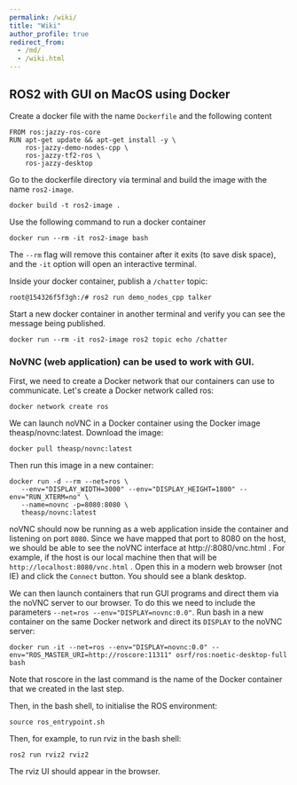 ```yaml
---
permalink: /wiki/
title: "Wiki"
author_profile: true
redirect_from: 
  - /md/
  - /wiki.html
---
```


## ROS2 with GUI on MacOS using Docker

Create a docker file with the name `Dockerfile` and the following content
```
FROM ros:jazzy-ros-core
RUN apt-get update && apt-get install -y \
    ros-jazzy-demo-nodes-cpp \
    ros-jazzy-tf2-ros \
    ros-jazzy-desktop
```

Go to the dockerfile directory via terminal and build the image with the name `ros2-image`.
```
docker build -t ros2-image .
```

Use the following command to run a docker container
```
docker run --rm -it ros2-image bash
```
The `--rm` flag will remove this container after it exits (to save disk space), and the `-it` option will open an interactive terminal.

Inside your docker container, publish a `/chatter` topic:
```
root@154326f5f3gh:/# ros2 run demo_nodes_cpp talker
```

Start a new docker container in another terminal and verify you can see the message being published.
```
docker run --rm -it ros2-image ros2 topic echo /chatter
```

### NoVNC (web application) can be used to work with GUI.

First, we need to create a Docker network that our containers can use to communicate. Let's create a Docker network called ros:
```
docker network create ros
```

We can launch noVNC in a Docker container using the Docker image theasp/novnc:latest. Download the image:
```
docker pull theasp/novnc:latest
```

Then run this image in a new container:
```
docker run -d --rm --net=ros \
   --env="DISPLAY_WIDTH=3000" --env="DISPLAY_HEIGHT=1800" --env="RUN_XTERM=no" \
   --name=novnc -p=8080:8080 \
   theasp/novnc:latest
```

noVNC should now be running as a web application inside the container and listening on port `8080`. Since we have mapped that port to 8080 on the host, we should be able to see the noVNC interface at http://<host name>:8080/vnc.html . For example, if the host is our local machine then that will be `http://localhost:8080/vnc.html` . Open this in a modern web browser (not IE) and click the `Connect` button. You should see a blank desktop.

We can then launch containers that run GUI programs and direct them via the noVNC server to our browser. To do this we need to include the parameters `--net=ros --env="DISPLAY=novnc:0.0"`. Run bash in a new container on the same Docker network and direct its `DISPLAY` to the noVNC server:
```
docker run -it --net=ros --env="DISPLAY=novnc:0.0" --env="ROS_MASTER_URI=http://roscore:11311" osrf/ros:noetic-desktop-full bash
```

Note that roscore in the last command is the name of the Docker container that we created in the last step.

Then, in the bash shell, to initialise the ROS environment:
```
source ros_entrypoint.sh 
```

Then, for example, to run rviz in the bash shell:
```
ros2 run rviz2 rviz2
```

The rviz UI should appear in the browser.
